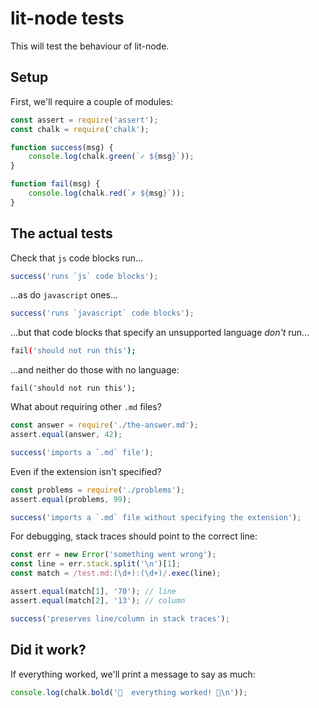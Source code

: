 # lit-node tests

This will test the behaviour of lit-node.

## Setup

First, we'll require a couple of modules:

```js
const assert = require('assert');
const chalk = require('chalk');

function success(msg) {
	console.log(chalk.green(`✓ ${msg}`));
}

function fail(msg) {
	console.log(chalk.red(`✗ ${msg}`));
}
```

## The actual tests

Check that `js` code blocks run...

```js
success('runs `js` code blocks');
```

...as do `javascript` ones...

```javascript
success('runs `javascript` code blocks');
```

...but that code blocks that specify an unsupported language *don't* run...

```bash
fail('should not run this');
```

...and neither do those with no language:

```
fail('should not run this');
```


What about requiring other `.md` files?

```js
const answer = require('./the-answer.md');
assert.equal(answer, 42);

success('imports a `.md` file');
```

Even if the extension isn't specified?

```js
const problems = require('./problems');
assert.equal(problems, 99);

success('imports a `.md` file without specifying the extension');
```

For debugging, stack traces should point to the correct line:

```js
const err = new Error('something went wrong');
const line = err.stack.split('\n')[1];
const match = /test.md:(\d+):(\d+)/.exec(line);

assert.equal(match[1], '70'); // line
assert.equal(match[2], '13'); // column

success('preserves line/column in stack traces');
```

## Did it work?

If everything worked, we'll print a message to say as much:

```js
console.log(chalk.bold('🎉  everything worked! 🎉\n'));
```
